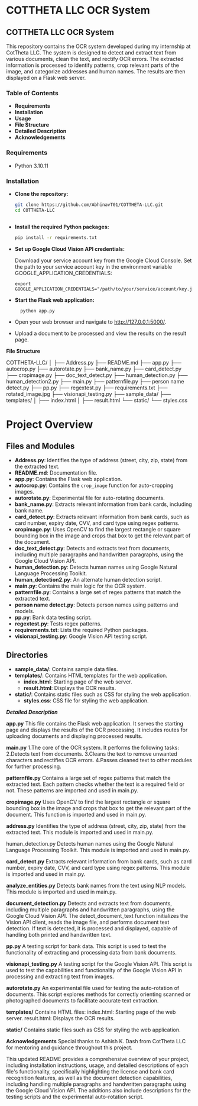 # COTTHETA LLC OCR System

## **COTTHETA LLC OCR System**

This repository contains the OCR system developed during my internship at CotTheta LLC. The system is designed to detect and extract text from various documents, clean the text, and rectify OCR errors. The extracted information is processed to identify patterns, crop relevant parts of the image, and categorize addresses and human names. The results are then displayed on a Flask web server.

### Table of Contents

- **Requirements**
- **Installation**
- **Usage**
- **File Structure**
- **Detailed Description**
- **Acknowledgements**

### Requirements

- Python 3.10.11

### Installation

- **Clone the repository:**
  ```sh
  git clone https://github.com/AbhinavT01/COTTHETA-LLC.git
  cd COTTHETA-LLC



- **Install the required Python packages:**
   ```sh
  pip install -r requirements.txt

- **Set up Google Cloud Vision API credentials:**

  Download your service account key from the Google Cloud Console.
  Set the path to your service account key in the environment variable GOOGLE_APPLICATION_CREDENTIALS:

      export GOOGLE_APPLICATION_CREDENTIALS="/path/to/your/service/account/key.json"

 -  **Start the Flask web application:**
      ```sh
        python app.py
-  Open your web browser and navigate to http://127.0.0.1:5000/.
-  Upload a document to be processed and view the results on the result page.

**File Structure**

COTTHETA-LLC/
│
├── Address.py
├── README.md
├── app.py
├── autocrop.py
├── autorotate.py
├── bank_name.py
├── card_detect.py
├── cropimage.py
├── doc_text_detect.py
├── human_detection.py
├── human_detection2.py
├── main.py
├── patternfile.py
├── person name detect.py
├── pp.py
├── regextest.py
├── requirements.txt
├── rotated_image.jpg
├── visionapi_testing.py
├── sample_data/
├── templates/
│   ├── index.html
│   ├── result.html
└── static/
    └── styles.css



# Project Overview

## Files and Modules

- **Address.py**: Identifies the type of address (street, city, zip, state) from the extracted text.
- **README.md**: Documentation file.
- **app.py**: Contains the Flask web application.
- **autocrop.py**: Contains the `crop_image` function for auto-cropping images.
- **autorotate.py**: Experimental file for auto-rotating documents.
- **bank_name.py**: Extracts relevant information from bank cards, including bank name.
- **card_detect.py**: Extracts relevant information from bank cards, such as card number, expiry date, CVV, and card type using regex patterns.
- **cropimage.py**: Uses OpenCV to find the largest rectangle or square bounding box in the image and crops that box to get the relevant part of the document.
- **doc_text_detect.py**: Detects and extracts text from documents, including multiple paragraphs and handwritten paragraphs, using the Google Cloud Vision API.
- **human_detection.py**: Detects human names using Google Natural Language Processing Toolkit.
- **human_detection2.py**: An alternate human detection script.
- **main.py**: Contains the main logic for the OCR system.
- **patternfile.py**: Contains a large set of regex patterns that match the extracted text.
- **person name detect.py**: Detects person names using patterns and models.
- **pp.py**: Bank data testing script.
- **regextest.py**: Tests regex patterns.
- **requirements.txt**: Lists the required Python packages.
- **visionapi_testing.py**: Google Vision API testing script.

## Directories

- **sample_data/**: Contains sample data files.
- **templates/**: Contains HTML templates for the web application.
  - **index.html**: Starting page of the web server.
  - **result.html**: Displays the OCR results.
- **static/**: Contains static files such as CSS for styling the web application.
  - **styles.css**: CSS file for styling the web application.



_**Detailed Description**_

**app.py**
This file contains the Flask web application. It serves the starting page and displays the results of the OCR processing. It includes routes for uploading documents and displaying processed results.

**main.py**
1.The core of the OCR system. It performs the following tasks:
2.Detects text from documents.
3.Cleans the text to remove unwanted characters and rectifies OCR errors.
4.Passes cleaned text to other modules for further processing.

**patternfile.py**
Contains a large set of regex patterns that match the extracted text. Each pattern checks whether the text is a required field or not. These patterns are imported and used in main.py.

**cropimage.py**
Uses OpenCV to find the largest rectangle or square bounding box in the image and crops that box to get the relevant part of the document. This function is imported and used in main.py.

**address.py**
Identifies the type of address (street, city, zip, state) from the extracted text. This module is imported and used in main.py.

human_detection.py
Detects human names using the Google Natural Language Processing Toolkit. This module is imported and used in main.py.

**card_detect.py**
Extracts relevant information from bank cards, such as card number, expiry date, CVV, and card type using regex patterns. This module is imported and used in main.py.

**analyze_entities.py**
Detects bank names from the text using NLP models. This module is imported and used in main.py.

**document_detection.py**
Detects and extracts text from documents, including multiple paragraphs and handwritten paragraphs, using the Google Cloud Vision API. The detect_document_text function initializes the Vision API client, reads the image file, and performs document text detection. If text is detected, it is processed and displayed, capable of handling both printed and handwritten text.

**pp.py**
A testing script for bank data. This script is used to test the functionality of extracting and processing data from bank documents.

**visionapi_testing.py**
A testing script for the Google Vision API. This script is used to test the capabilities and functionality of the Google Vision API in processing and extracting text from images.

**autorotate.py**
An experimental file used for testing the auto-rotation of documents. This script explores methods for correctly orienting scanned or photographed documents to facilitate accurate text extraction.

**templates/**
Contains HTML files:
index.html: Starting page of the web server.
result.html: Displays the OCR results.

**static/**
Contains static files such as CSS for styling the web application.

**Acknowledgements**
Special thanks to Ashish K. Dash from CotTheta LLC for mentoring and guidance throughout this project.

This updated README provides a comprehensive overview of your project, including installation instructions, usage, and detailed descriptions of each file's functionality, specifically highlighting the license and bank card recognition features, as well as the document detection capabilities, including handling multiple paragraphs and handwritten paragraphs using the Google Cloud Vision API. The additions also include descriptions for the testing scripts and the experimental auto-rotation script.
